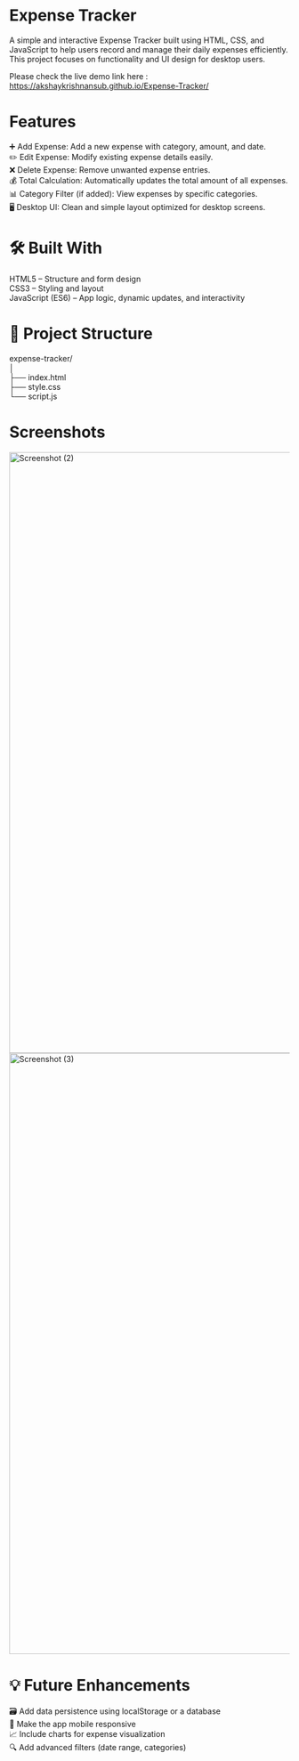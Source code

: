 # Expense Tracker
A simple and interactive Expense Tracker built using HTML, CSS, and JavaScript to help users record and manage their daily expenses efficiently.
This project focuses on functionality and UI design for desktop users. <br/>

Please check the live demo link here : https://akshaykrishnansub.github.io/Expense-Tracker/ <br/>

# Features
➕ Add Expense: Add a new expense with category, amount, and date. <br/>
✏️ Edit Expense: Modify existing expense details easily. <br/>
❌ Delete Expense: Remove unwanted expense entries. <br/>
💰 Total Calculation: Automatically updates the total amount of all expenses. <br/>
📊 Category Filter (if added): View expenses by specific categories. <br/>
🖥️ Desktop UI: Clean and simple layout optimized for desktop screens. <br/>

# 🛠️ Built With
HTML5 – Structure and form design <br/>
CSS3 – Styling and layout <br/>
JavaScript (ES6) – App logic, dynamic updates, and interactivity <br/>

# 📂 Project Structure
expense-tracker/ <br/>
│<br/>
├── index.html<br/>
├── style.css<br/>
└── script.js<br/>

# Screenshots
<img width="1920" height="1080" alt="Screenshot (2)" src="https://github.com/user-attachments/assets/bd135517-6275-4275-8086-0b0df8ba9b5a" />
<img width="1920" height="1080" alt="Screenshot (3)" src="https://github.com/user-attachments/assets/9a6c6582-7544-476e-bd15-5cafd4348c3b" />

# 💡 Future Enhancements

🗃️ Add data persistence using localStorage or a database <br/>
📱 Make the app mobile responsive <br/>
📈 Include charts for expense visualization <br/>
🔍 Add advanced filters (date range, categories) <br/>



